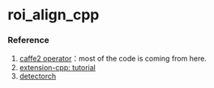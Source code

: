# roi_align_cpp


### Reference

1. [caffe2 operator](https://github.com/pytorch/pytorch/tree/a2a28c0ef1d9a433972fe72fa5b0b9b850ccfcaf/caffe2/operators)：most of the code is coming from here.
2. [extension-cpp: tutorial](https://github.com/pytorch/extension-cpp)
3. [detectorch](https://github.com/ignacio-rocco/detectorch)
